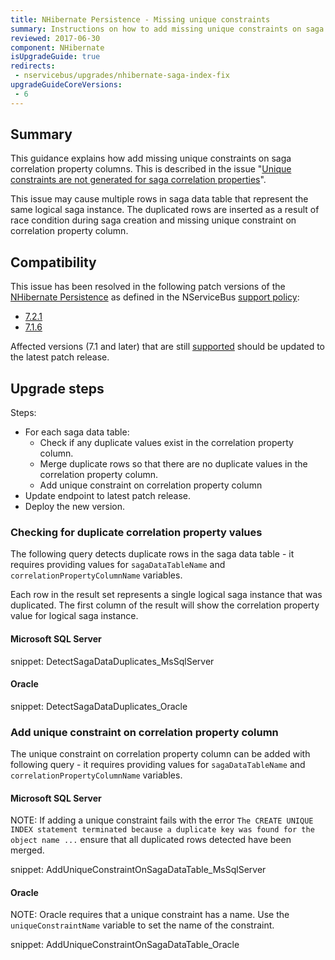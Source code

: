 ```yaml
---
title: NHibernate Persistence - Missing unique constraints
summary: Instructions on how to add missing unique constraints on saga correlation property columns for affected versions.
reviewed: 2017-06-30
component: NHibernate
isUpgradeGuide: true
redirects:
 - nservicebus/upgrades/nhibernate-saga-index-fix
upgradeGuideCoreVersions:
 - 6
---
```



## Summary

This guidance explains how add missing unique constraints on saga correlation property columns. This is described in the issue "[Unique constraints are not generated for saga correlation properties](https://github.com/Particular/NServiceBus.NHibernate/issues/280)".

This issue may cause multiple rows in saga data table that represent the same logical saga instance. The duplicated rows are inserted as a result of race condition during saga creation and missing unique constraint on correlation property column.


## Compatibility

This issue has been resolved in the following patch versions of the [NHibernate Persistence](/persistence/nhibernate/) as defined in the NServiceBus [support policy](/nservicebus/upgrades/support-policy.md):

 * [7.2.1](https://github.com/Particular/NServiceBus.NHibernate/releases/tag/7.2.1)
 * [7.1.6](https://github.com/Particular/NServiceBus.NHibernate/releases/tag/7.1.6)

Affected versions (7.1 and later) that are still [supported](/nservicebus/upgrades/supported-versions.md#persistence-packages-nservicebus-nhibernate) should be updated to the latest patch release.


## Upgrade steps

Steps:

 * For each saga data table:
    * Check if any duplicate values exist in the correlation property column.
    * Merge duplicate rows so that there are no duplicate values in the correlation property column.
    * Add unique constraint on correlation property column
 * Update endpoint to latest patch release.
 * Deploy the new version.


### Checking for duplicate correlation property values

The following query detects duplicate rows in the saga data table - it requires providing values for `sagaDataTableName` and `correlationPropertyColumnName` variables.

Each row in the result set represents a single logical saga instance that was duplicated. The first column of the result will show the correlation property value for logical saga instance.


#### Microsoft SQL Server

snippet: DetectSagaDataDuplicates_MsSqlServer


#### Oracle

snippet:  DetectSagaDataDuplicates_Oracle


### Add unique constraint on correlation property column

The unique constraint on correlation property column can be added with following query - it requires providing values for `sagaDataTableName` and `correlationPropertyColumnName` variables.


#### Microsoft SQL Server

NOTE: If adding a unique constraint fails with the error `The CREATE UNIQUE INDEX statement terminated because a duplicate key was found for the object name ...` ensure that all duplicated rows detected have been merged.

snippet: AddUniqueConstraintOnSagaDataTable_MsSqlServer


#### Oracle

NOTE: Oracle requires that a unique constraint has a name. Use the `uniqueConstraintName` variable to set the name of the constraint.

snippet: AddUniqueConstraintOnSagaDataTable_Oracle